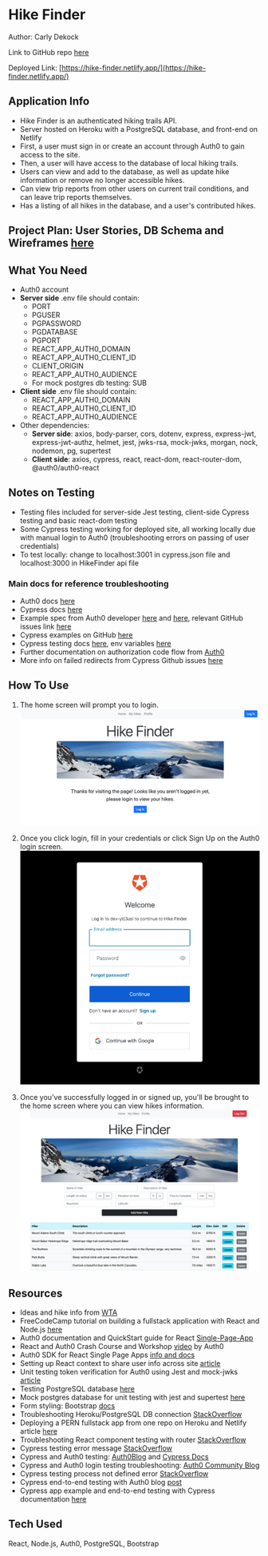 # Hike Finder

Author: Carly Dekock

Link to GitHub repo [here](https://github.com/carlydekock/hike-app)

Deployed Link: [https://hike-finder.netlify.app/](https://hike-finder.netlify.app/)

## Application Info

- Hike Finder is an authenticated hiking trails API.
- Server hosted on Heroku with a PostgreSQL database, and front-end on Netlify
- First, a user must sign in or create an account through Auth0 to gain access to the site.
- Then, a user will have access to the database of local hiking trails.
- Users can view and add to the database, as well as update hike information or remove no longer accessible hikes.
- Can view trip reports from other users on current trail conditions, and can leave trip reports themselves.
- Has a listing of all hikes in the database, and a user's contributed hikes.

## Project Plan: User Stories, DB Schema and Wireframes [here](project-plan.md)

## What You Need

- Auth0 account
- **Server side** .env file should contain:
  - PORT
  - PGUSER
  - PGPASSWORD
  - PGDATABASE
  - PGPORT
  - REACT_APP_AUTH0_DOMAIN
  - REACT_APP_AUTH0_CLIENT_ID
  - CLIENT_ORIGIN
  - REACT_APP_AUTH0_AUDIENCE
  - For mock postgres db testing: SUB
- **Client side** .env file should contain:
  - REACT_APP_AUTH0_DOMAIN
  - REACT_APP_AUTH0_CLIENT_ID
  - REACT_APP_AUTH0_AUDIENCE
- Other dependencies:
  - **Server side**: axios, body-parser, cors, dotenv, express, express-jwt, express-jwt-authz, helmet, jest, jwks-rsa, mock-jwks, morgan, nock, nodemon, pg, supertest
  - **Client side**: axios, cypress, react, react-dom, react-router-dom, @auth0/auth0-react

## Notes on Testing

- Testing files included for server-side Jest testing, client-side Cypress testing and basic react-dom testing
- Some Cypress testing working for deployed site, all working locally due with manual login to Auth0 (troubleshooting errors on passing of user credentials)
- To test locally: change to localhost:3001 in cypress.json file and localhost:3000 in HikeFinder api file

### Main docs for reference troubleshooting

- Auth0 docs [here](https://auth0.com/blog/end-to-end-testing-with-cypress-and-auth0/?_ga=2.244911815.338735673.1632025920-2104252011.1628643904&_gl=1*1odntsq*rollup_ga*MjEwNDI1MjAxMS4xNjI4NjQzOTA0*rollup_ga_F1G3E656YZ*MTYzMjE2NDk5Mi4yMi4wLjE2MzIxNjQ5OTIuNjA)
- Cypress docs [here](https://docs.cypress.io/guides/testing-strategies/auth0-authentication#Auth0-Application-Setup)
- Example spec from Auth0 developer [here](https://github.com/adamjmcgrath/cypress-spa-example/blob/master/cypress/integration/example.spec.js) and [here](https://github.com/danlourenco/auth0-cypress-demo/blob/base/src/App.js), relevant GitHub issues link [here](https://github.com/auth0/auth0-spa-js/issues/581)
- Cypress examples on GitHub [here](https://github.com/cypress-io/cypress-example-recipes/blob/master/examples/logging-in__single-sign-on/cypress/integration/logging-in-single-sign-on-spec.js)
- Cypress testing docs [here](https://docs.cypress.io/api/commands/get), env variables [here](https://docs.cypress.io/guides/guides/environment-variables#Setting)
- Further documentation on authorization code flow from [Auth0](https://auth0.com/docs/login/authentication/add-login-auth-code-flow)
- More info on failed redirects from Cypress Github issues [here](https://github.com/cypress-io/cypress/issues/5919)

## How To Use

1. The home screen will prompt you to login.
![Home Screen To Login](img/HikeFinder_Home_NotLoggedIn.png)

1. Once you click login, fill in your credentials or click Sign Up on the Auth0 login screen.
![Auth0 Login](img/HikeFinder_AuthLogin.png)

1. Once you've successfully logged in or signed up, you'll be brought to the home screen where you can view hikes information.
![Home Screen](img/HikeFinder_Home_LoggedIn.png)

## Resources

- Ideas and hike info from [WTA](https://www.wta.org/)
- FreeCodeCamp tutorial on building a fullstack application with React and Node.js [here](https://www.youtube.com/watch?v=J01rYl9T3BU)
- Auth0 documentation and QuickStart guide for React [Single-Page-App](https://auth0.com/docs/quickstart/spa/react)
- React and Auth0 Crash Course and Workshop [video](https://www.youtube.com/watch?v=PYWS-4CXETw&ab_channel=Auth0) by Auth0
- Auth0 SDK for React Single Page Apps [info and docs](https://auth0.github.io/auth0-react/)
- Setting up React context to share user info across site [article](https://www.digitalocean.com/community/tutorials/how-to-share-state-across-react-components-with-context)
- Unit testing token verification for Auth0 using Jest and mock-jwks [article](https://codedaily.io/tutorials/Unit-Test-Token-Verification-for-Auth0-using-Jest-and-mock-jwks)
- Testing PostgreSQL database [here](https://stackoverflow.com/questions/61720872/how-do-you-test-postgres-with-node-js-jest-without-mocking-the-pg-import)
- Mock postgres database for unit testing with jest and supertest [here](https://www.rithmschool.com/courses/intermediate-node-express/api-tests-with-jest)
- Form styling: Bootstrap [docs](https://getbootstrap.com/docs/4.0/layout/grid/)
- Troubleshooting Heroku/PostgreSQL DB connection [StackOverflow](https://stackoverflow.com/questions/47297212/heroku-postgres-add-on-connection-string-for-nodejs-app)
- Deploying a PERN fullstack app from one repo on Heroku and Netlify article [here](https://levelup.gitconnected.com/deploy-pern-fullstack-app-on-heroku-and-netlify-automatic-deploy-9b61ac6a254e)
- Troubleshooting React component testing with router [StackOverflow](https://stackoverflow.com/questions/55552147/invariant-failed-you-should-not-use-route-outside-a-router)
- Cypress testing error message [StackOverflow](https://stackoverflow.com/questions/66378164/referenceerror-process-not-defined-when-executing-cypress-test)
- Cypress and Auth0 testing: [Auth0Blog](https://auth0.com/blog/end-to-end-testing-with-cypress-and-auth0/) and [Cypress Docs](https://docs.cypress.io/guides/testing-strategies/auth0-authentication#Auth0-Application-Setup)
- Cypress and Auth0 login testing troubleshooting: [Auth0 Community Blog](https://community.auth0.com/t/end-to-end-testing-with-cypress-and-auth0/19082/78)
- Cypress testing process not defined error [StackOverflow](https://stackoverflow.com/questions/66378164/referenceerror-process-not-defined-when-executing-cypress-test)
- Cypress end-to-end testing with Auth0 blog [post](https://sandrino.dev/blog/writing-cypress-e2e-tests-with-auth0)
- Cypress app example and end-to-end testing with Cypress documentation [here](https://gist.github.com/kevinold/31dbbebd1cb75f311d798f5bc81574a4)

## Tech Used

React, Node.js, Auth0, PostgreSQL, Bootstrap
